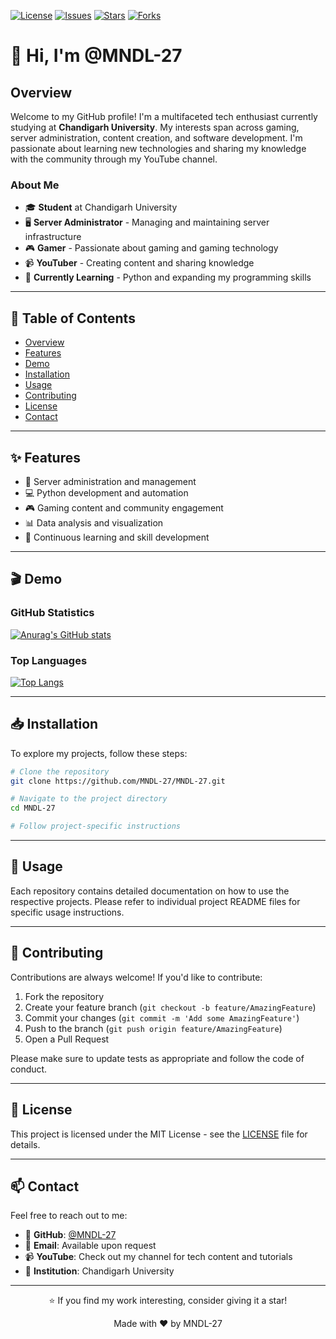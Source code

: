 <!-- Badges -->
[![License](https://img.shields.io/github/license/MNDL-27/MNDL-27?style=flat-square)](LICENSE)
[![Issues](https://img.shields.io/github/issues/MNDL-27/MNDL-27?style=flat-square)](https://github.com/MNDL-27/MNDL-27/issues)
[![Stars](https://img.shields.io/github/stars/MNDL-27/MNDL-27?style=flat-square)](https://github.com/MNDL-27/MNDL-27/stargazers)
[![Forks](https://img.shields.io/github/forks/MNDL-27/MNDL-27?style=flat-square)](https://github.com/MNDL-27/MNDL-27/network/members)

# 👋 Hi, I'm @MNDL-27

## Overview

Welcome to my GitHub profile! I'm a multifaceted tech enthusiast currently studying at **Chandigarh University**. My interests span across gaming, server administration, content creation, and software development. I'm passionate about learning new technologies and sharing my knowledge with the community through my YouTube channel.

### About Me
- 🎓 **Student** at Chandigarh University
- 🖥️ **Server Administrator** - Managing and maintaining server infrastructure
- 🎮 **Gamer** - Passionate about gaming and gaming technology
- 📹 **YouTuber** - Creating content and sharing knowledge
- 🌱 **Currently Learning** - Python and expanding my programming skills

---

## 📑 Table of Contents

- [Overview](#overview)
- [Features](#features)
- [Demo](#demo)
- [Installation](#installation)
- [Usage](#usage)
- [Contributing](#contributing)
- [License](#license)
- [Contact](#contact)

---

## ✨ Features

- 🔧 Server administration and management
- 💻 Python development and automation
- 🎮 Gaming content and community engagement
- 📊 Data analysis and visualization
- 🚀 Continuous learning and skill development

---

## 🎬 Demo

### GitHub Statistics

[![Anurag's GitHub stats](https://github-readme-stats.vercel.app/api?username=MNDL-27&count_private=true&show_icons=true&theme=blue-green)](https://github.com/anuraghazra/github-readme-stats)

### Top Languages

[![Top Langs](https://github-readme-stats.vercel.app/api/top-langs/?username=MNDL-27&layout=compact&theme=blue-green)](https://github.com/anuraghazra/github-readme-stats)

---

## 📥 Installation

To explore my projects, follow these steps:

```bash
# Clone the repository
git clone https://github.com/MNDL-27/MNDL-27.git

# Navigate to the project directory
cd MNDL-27

# Follow project-specific instructions
```

---

## 🚀 Usage

Each repository contains detailed documentation on how to use the respective projects. Please refer to individual project README files for specific usage instructions.

---

## 🤝 Contributing

Contributions are always welcome! If you'd like to contribute:

1. Fork the repository
2. Create your feature branch (`git checkout -b feature/AmazingFeature`)
3. Commit your changes (`git commit -m 'Add some AmazingFeature'`)
4. Push to the branch (`git push origin feature/AmazingFeature`)
5. Open a Pull Request

Please make sure to update tests as appropriate and follow the code of conduct.

---

## 📄 License

This project is licensed under the MIT License - see the [LICENSE](LICENSE) file for details.

---

## 📫 Contact

Feel free to reach out to me:

- 💼 **GitHub**: [@MNDL-27](https://github.com/MNDL-27)
- 📧 **Email**: Available upon request
- 📹 **YouTube**: Check out my channel for tech content and tutorials
- 🏫 **Institution**: Chandigarh University

---

<div align="center">
  <p>⭐ If you find my work interesting, consider giving it a star!</p>
  <p>Made with ❤️ by MNDL-27</p>
</div>
